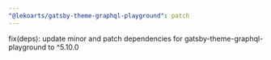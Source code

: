 ```yaml
---
"@lekoarts/gatsby-theme-graphql-playground": patch
---
```


fix(deps): update minor and patch dependencies for gatsby-theme-graphql-playground to ^5.10.0
